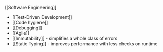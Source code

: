 [[Software Engineering]]

- [[Test-Driven Development]]
- [[Code hygiene]]
- [[Debugging]]
- [[Agile]]
- [[Immutability]] - simplifies a whole class of errors
- [[Static Typing]] - improves performance with less checks on runtime